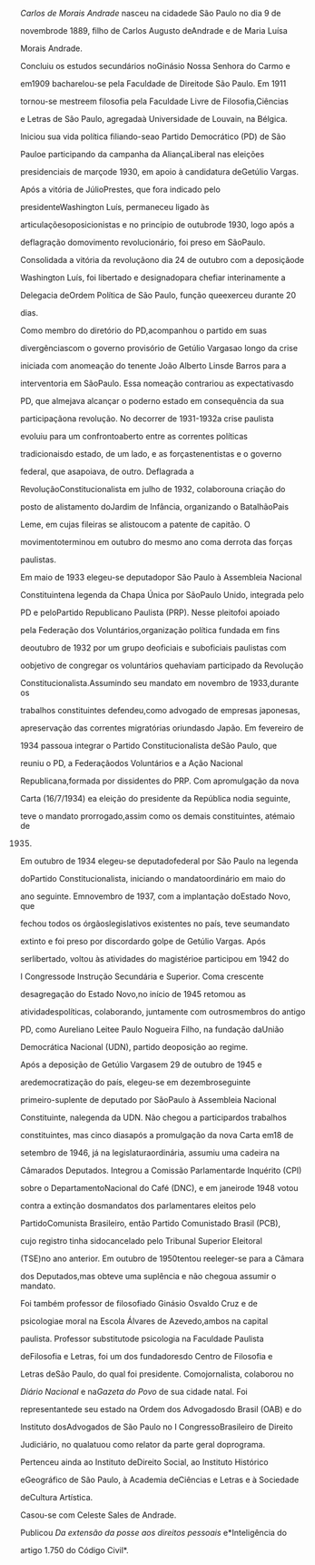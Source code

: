 

*Carlos de Morais Andrade* nasceu na cidadede São Paulo no dia 9 de

novembrode 1889, filho de Carlos Augusto deAndrade e de Maria Luísa

Morais Andrade.



Concluiu os estudos secundários noGinásio Nossa Senhora do Carmo e

em1909 bacharelou-se pela Faculdade de Direitode São Paulo. Em 1911

tornou-se mestreem filosofia pela Faculdade Livre de Filosofia,Ciências

e Letras de São Paulo, agregadaà Universidade de Louvain, na Bélgica.



Iniciou sua vida política filiando-seao Partido Democrático (PD) de São

Pauloe participando da campanha da AliançaLiberal nas eleições

presidenciais de marçode 1930, em apoio à candidatura deGetúlio Vargas.

Após a vitória de JúlioPrestes, que fora indicado pelo

presidenteWashington Luís, permaneceu ligado às

articulaçõesoposicionistas e no princípio de outubrode 1930, logo após a

deflagração domovimento revolucionário, foi preso em SãoPaulo.

Consolidada a vitória da revoluçãono dia 24 de outubro com a deposiçãode

Washington Luís, foi libertado e designadopara chefiar interinamente a

Delegacia deOrdem Política de São Paulo, função queexerceu durante 20

dias.



Como membro do diretório do PD,acompanhou o partido em suas

divergênciascom o governo provisório de Getúlio Vargasao longo da crise

iniciada com anomeação do tenente João Alberto Linsde Barros para a

interventoria em SãoPaulo. Essa nomeação contrariou as expectativasdo

PD, que almejava alcançar o poderno estado em consequência da sua

participaçãona revolução. No decorrer de 1931-1932a crise paulista

evoluiu para um confrontoaberto entre as correntes políticas

tradicionaisdo estado, de um lado, e as forçastenentistas e o governo

federal, que asapoiava, de outro. Deflagrada a

RevoluçãoConstitucionalista em julho de 1932, colaborouna criação do

posto de alistamento doJardim de Infância, organizando o BatalhãoPais

Leme, em cujas fileiras se alistoucom a patente de capitão. O

movimentoterminou em outubro do mesmo ano coma derrota das forças

paulistas.



Em maio de 1933 elegeu-se deputadopor São Paulo à Assembleia Nacional

Constituintena legenda da Chapa Única por SãoPaulo Unido, integrada pelo

PD e peloPartido Republicano Paulista (PRP). Nesse pleitofoi apoiado

pela Federação dos Voluntários,organização política fundada em fins

deoutubro de 1932 por um grupo deoficiais e suboficiais paulistas com

oobjetivo de congregar os voluntários quehaviam participado da Revolução

Constitucionalista.Assumindo seu mandato em novembro de 1933,durante os

trabalhos constituintes defendeu,como advogado de empresas japonesas,

apreservação das correntes migratórias oriundasdo Japão. Em fevereiro de

1934 passoua integrar o Partido Constitucionalista deSão Paulo, que

reuniu o PD, a Federaçãodos Voluntários e a Ação Nacional

Republicana,formada por dissidentes do PRP. Com apromulgação da nova

Carta (16/7/1934) ea eleição do presidente da República nodia seguinte,

teve o mandato prorrogado,assim como os demais constituintes, atémaio de

1935.



Em outubro de 1934 elegeu-se deputadofederal por São Paulo na legenda

doPartido Constitucionalista, iniciando o mandatoordinário em maio do

ano seguinte. Emnovembro de 1937, com a implantação doEstado Novo, que

fechou todos os órgãoslegislativos existentes no país, teve seumandato

extinto e foi preso por discordardo golpe de Getúlio Vargas. Após

serlibertado, voltou às atividades do magistérioe participou em 1942 do

I Congressode Instrução Secundária e Superior. Coma crescente

desagregação do Estado Novo,no início de 1945 retomou as

atividadespolíticas, colaborando, juntamente com outrosmembros do antigo

PD, como Aureliano Leitee Paulo Nogueira Filho, na fundação daUnião

Democrática Nacional (UDN), partido deoposição ao regime.



Após a deposição de Getúlio Vargasem 29 de outubro de 1945 e

aredemocratização do país, elegeu-se em dezembroseguinte

primeiro-suplente de deputado por SãoPaulo à Assembleia Nacional

Constituinte, nalegenda da UDN. Não chegou a participardos trabalhos

constituintes, mas cinco diasapós a promulgação da nova Carta em18 de

setembro de 1946, já na legislaturaordinária, assumiu uma cadeira na

Câmarados Deputados. Integrou a Comissão Parlamentarde Inquérito (CPI)

sobre o DepartamentoNacional do Café (DNC), e em janeirode 1948 votou

contra a extinção dosmandatos dos parlamentares eleitos pelo

PartidoComunista Brasileiro, então Partido Comunistado Brasil (PCB),

cujo registro tinha sidocancelado pelo Tribunal Superior Eleitoral

(TSE)no ano anterior. Em outubro de 1950tentou reeleger-se para a Câmara

dos Deputados,mas obteve uma suplência e não chegoua assumir o mandato.



Foi também professor de filosofiado Ginásio Osvaldo Cruz e de

psicologiae moral na Escola Álvares de Azevedo,ambos na capital

paulista. Professor substitutode psicologia na Faculdade Paulista

deFilosofia e Letras, foi um dos fundadoresdo Centro de Filosofia e

Letras deSão Paulo, do qual foi presidente. Comojornalista, colaborou no

*Diário Nacional* e na*Gazeta do Povo* de sua cidade natal. Foi

representantede seu estado na Ordem dos Advogadosdo Brasil (OAB) e do

Instituto dosAdvogados de São Paulo no I CongressoBrasileiro de Direito

Judiciário, no qualatuou como relator da parte geral doprograma.

Pertenceu ainda ao Instituto deDireito Social, ao Instituto Histórico

eGeográfico de São Paulo, à Academia deCiências e Letras e à Sociedade

deCultura Artística.



Casou-se com Celeste Sales de Andrade.



Publicou *Da extensão da posse aos direitos pessoais* e*Inteligência do

artigo 1.750 do Código Civil*.



